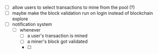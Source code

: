 * [ ] allow users to select transactions to mine from the pool (?)
* [ ] maybe make the block validation run on login instead of blockchain explore
* [ ] notification system
  * [ ] whenever
    * [ ] a user's transaction is mined
    * [ ] a miner's block got validated
    * [ ]
